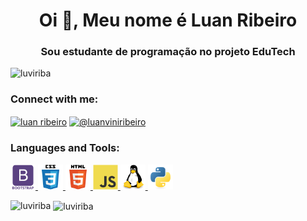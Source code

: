 <h1 align="center">Oi 👋, Meu nome é Luan Ribeiro</h1>
<h3 align="center">Sou estudante de programação no projeto EduTech</h3>

<p align="left"> <img src="https://komarev.com/ghpvc/?username=luviriba&label=Profile%20views&color=0e75b6&style=flat" alt="luviriba" /> </p>

<h3 align="left">Connect with me:</h3>
<p align="left">
<a href="https://fb.com/luan ribeiro" target="blank"><img align="center" src="https://raw.githubusercontent.com/rahuldkjain/github-profile-readme-generator/master/src/images/icons/Social/facebook.svg" alt="luan ribeiro" height="30" width="40" /></a>
<a href="https://instagram.com/@luanviniribeiro" target="blank"><img align="center" src="https://raw.githubusercontent.com/rahuldkjain/github-profile-readme-generator/master/src/images/icons/Social/instagram.svg" alt="@luanviniribeiro" height="30" width="40" /></a>
</p>

<h3 align="left">Languages and Tools:</h3>
<p align="left"> <a href="https://getbootstrap.com" target="_blank"> <img src="https://raw.githubusercontent.com/devicons/devicon/master/icons/bootstrap/bootstrap-plain-wordmark.svg" alt="bootstrap" width="40" height="40"/> </a> <a href="https://www.w3schools.com/css/" target="_blank"> <img src="https://raw.githubusercontent.com/devicons/devicon/master/icons/css3/css3-original-wordmark.svg" alt="css3" width="40" height="40"/> </a> <a href="https://www.w3.org/html/" target="_blank"> <img src="https://raw.githubusercontent.com/devicons/devicon/master/icons/html5/html5-original-wordmark.svg" alt="html5" width="40" height="40"/> </a> <a href="https://developer.mozilla.org/en-US/docs/Web/JavaScript" target="_blank"> <img src="https://raw.githubusercontent.com/devicons/devicon/master/icons/javascript/javascript-original.svg" alt="javascript" width="40" height="40"/> </a> <a href="https://www.linux.org/" target="_blank"> <img src="https://raw.githubusercontent.com/devicons/devicon/master/icons/linux/linux-original.svg" alt="linux" width="40" height="40"/> </a> <a href="https://www.python.org" target="_blank"> <img src="https://raw.githubusercontent.com/devicons/devicon/master/icons/python/python-original.svg" alt="python" width="40" height="40"/> </a> </p>

<p><img align="left" src="https://github-readme-stats.vercel.app/api/top-langs?username=luviriba&show_icons=true&locale=en&layout=compact" alt="luviriba" /></p>

<p>&nbsp;<img align="center" src="https://github-readme-stats.vercel.app/api?username=luviriba&show_icons=true&locale=en" alt="luviriba" /></p>
